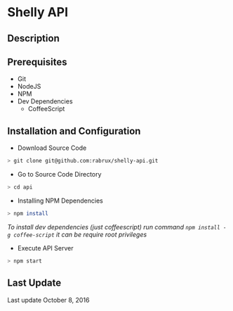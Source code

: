 # Shelly API

## Description ##

## Prerequisites ##

* Git
* NodeJS
* NPM
* Dev Dependencies
  * CoffeeScript

## Installation and Configuration ##

* Download Source Code
```bash
> git clone git@github.com:rabrux/shelly-api.git
```

* Go to Source Code Directory
```bash
> cd api
```

* Installing NPM Dependencies
```bash
> npm install
```
*To install dev dependencies (just coffeescript) run command `npm install -g coffee-script` it can be require root privileges*

* Execute API Server
```bash
> npm start
```

## Last Update ##

Last update October 8, 2016
